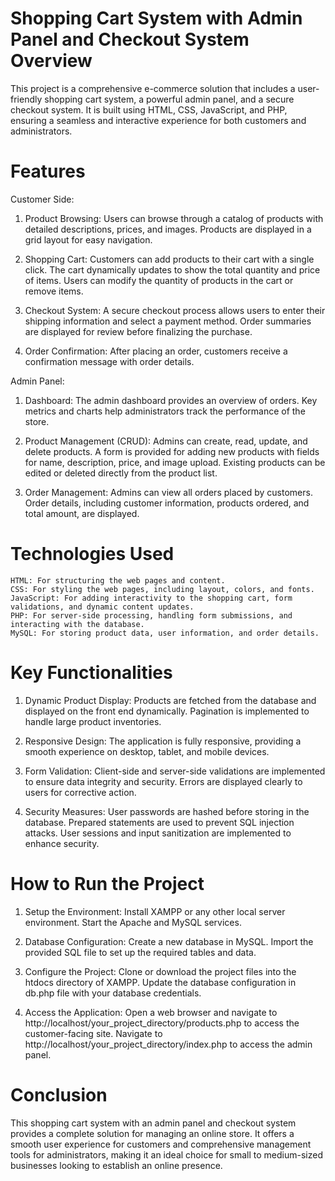 # Shopping Cart System with Admin Panel and Checkout System Overview

This project is a comprehensive e-commerce solution that includes a user-friendly shopping cart system, a powerful admin panel, and a secure checkout system. It is built using HTML, CSS, JavaScript, and PHP, ensuring a seamless and interactive experience for both customers and administrators.

# Features

Customer Side:

1.  Product Browsing:
    Users can browse through a catalog of products with detailed descriptions, prices, and images.
    Products are displayed in a grid layout for easy navigation.

2.  Shopping Cart:
    Customers can add products to their cart with a single click.
    The cart dynamically updates to show the total quantity and price of items.
    Users can modify the quantity of products in the cart or remove items.

3.  Checkout System:
    A secure checkout process allows users to enter their shipping information and select a payment method.
    Order summaries are displayed for review before finalizing the purchase.

4.  Order Confirmation:
    After placing an order, customers receive a confirmation message with order details.

Admin Panel:

1.  Dashboard:
    The admin dashboard provides an overview of orders.
    Key metrics and charts help administrators track the performance of the store.

2.  Product Management (CRUD):
    Admins can create, read, update, and delete products.
    A form is provided for adding new products with fields for name, description, price, and image upload.
    Existing products can be edited or deleted directly from the product list.

3.  Order Management:
    Admins can view all orders placed by customers.
    Order details, including customer information, products ordered, and total amount, are displayed.

# Technologies Used

    HTML: For structuring the web pages and content.
    CSS: For styling the web pages, including layout, colors, and fonts.
    JavaScript: For adding interactivity to the shopping cart, form validations, and dynamic content updates.
    PHP: For server-side processing, handling form submissions, and interacting with the database.
    MySQL: For storing product data, user information, and order details.

# Key Functionalities

1.  Dynamic Product Display:
    Products are fetched from the database and displayed on the front end dynamically.
    Pagination is implemented to handle large product inventories.

2.  Responsive Design:
    The application is fully responsive, providing a smooth experience on desktop, tablet, and mobile devices.

3.  Form Validation:
    Client-side and server-side validations are implemented to ensure data integrity and security.
    Errors are displayed clearly to users for corrective action.

4.  Security Measures:
    User passwords are hashed before storing in the database.
    Prepared statements are used to prevent SQL injection attacks.
    User sessions and input sanitization are implemented to enhance security.

# How to Run the Project

1.  Setup the Environment:
    Install XAMPP or any other local server environment.
    Start the Apache and MySQL services.

2.  Database Configuration:
    Create a new database in MySQL.
    Import the provided SQL file to set up the required tables and data.

3.  Configure the Project:
    Clone or download the project files into the htdocs directory of XAMPP.
    Update the database configuration in db.php file with your database credentials.

4.  Access the Application:
    Open a web browser and navigate to http://localhost/your_project_directory/products.php to access the customer-facing site.
    Navigate to http://localhost/your_project_directory/index.php to access the admin panel.

# Conclusion

This shopping cart system with an admin panel and checkout system provides a complete solution for managing an online store. It offers a smooth user experience for customers and comprehensive management tools for administrators, making it an ideal choice for small to medium-sized businesses looking to establish an online presence.
